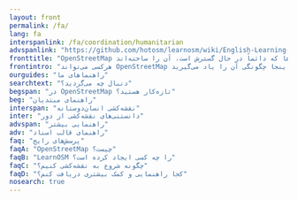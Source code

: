 ```yaml
---
layout: front
permalink: /fa/
lang: fa
interspanlink: /fa/coordination/humanitarian
advspanlink: "https://github.com/hotosm/learnosm/wiki/English-Learning-Guides/"
fronttitle: "OpenStreetMap نقشه‌ای آزاد از دنیاست و جامعه‌ای از نقشه‌کش‌ها که دائماً در حال گسترش است، آن را ساخته‌اند."
frontintro: "هرکسی می‌تواند OpenStreetMap را ویرایش کند. در اینجا چگونگی آن را یاد می‌گیرید. LearnOSM راهنماهای قابل‌فهم و گام‌به‌گامی برای شروع هم‌بخشی در OpenStreetMap، استفاده از OpenStreetMap و استفاده از دادهٔ OpenStreetMap به شما ارائه می‌کند. اگر به راه‌اندازی کارگاه آموزشی OpenStreetMap علاقه‌مند هستید منابع آموزش‌دهندگان LearnOSM را مشاهده کنید."
ourguides: "راهنماهای ما"
searchtext: "دنبال چه می‌گردید؟"
begspan: "در OpenStreetMap تازه‌کار هستید؟"
beg: "راهنمای مبتدیان"
interspan: "نقشه‌کشی انسان‌دوستانه"
inter: "دانستنی‌های نقشه‌کشی از دور"
advspan: "راهنمایی بیشتر"
adv: "راهنمای قالب اسناد"
faq: "پرسش‌های رایج"
faqA: "OpenStreetMap چیست؟"
faqB: "LearnOSM را چه کسی ایجاد کرده است؟"
faqC: "چگونه شروع به نقشه‌کشی کنیم؟"
faqD: "کجا راهنمایی و کمک بیشتری دریافت کنم؟"
nosearch: true
---
```

